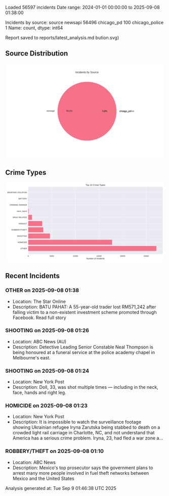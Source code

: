 
Loaded 56597 incidents
Date range: 2024-01-01 00:00:00 to 2025-09-08 01:38:00

Incidents by source:
source
newsapi           56496
chicago_pd          100
chicago_police        1
Name: count, dtype: int64

Report saved to reports/latest_analysis.md
bution.svg)

## Source Distribution
![Source Distribution](images/source_distribution.svg)

## Crime Types
![Crime Types](images/crime_types.svg)

## Recent Incidents

### OTHER on 2025-09-08 01:38
- Location: The Star Online
- Description: BATU PAHAT: A 55-year-old trader lost RM571,242 after falling victim to a non-existent investment scheme promoted through Facebook. Read full story


### SHOOTING on 2025-09-08 01:26
- Location: ABC News (AU)
- Description: Detective Leading Senior Constable Neal Thompson is being honoured at a funeral service at the police academy chapel in Melbourne's east.


### SHOOTING on 2025-09-08 01:24
- Location: New York Post
- Description: Doll, 33, was shot multiple times — including in the neck, face, hands and right leg.


### HOMICIDE on 2025-09-08 01:23
- Location: New York Post
- Description: It is impossible to watch the surveillance footage showing Ukrainian refugee Iryna Zarutska being stabbed to death on a crowded light rail carriage in Charlotte, NC, and not understand that America has a serious crime problem. Iryna, 23, had fled a war zone a…


### ROBBERY/THEFT on 2025-09-08 01:10
- Location: ABC News
- Description: Mexico's top prosecutor says the government plans to arrest many more people involved in fuel theft networks between Mexico and the United States

Analysis generated at: Tue Sep  9 01:46:38 UTC 2025
